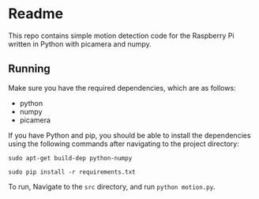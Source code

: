 # Readme

This repo contains simple motion detection code for the Raspberry Pi written in Python with picamera and numpy.

## Running

Make sure you have the required dependencies, which  are as follows:

* python
* numpy
* picamera

If you have Python and pip, you should be able to install the dependencies using the following commands after navigating to the project directory:

    sudo apt-get build-dep python-numpy

    sudo pip install -r requirements.txt

To run, Navigate to the `src` directory, and run `python motion.py`.

